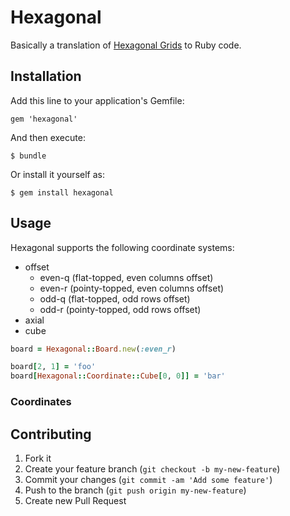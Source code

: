 # Hexagonal

Basically a translation of [Hexagonal Grids](http://www.redblobgames.com/grids/hexagons/) to Ruby code.

## Installation

Add this line to your application's Gemfile:

    gem 'hexagonal'

And then execute:

    $ bundle

Or install it yourself as:

    $ gem install hexagonal

## Usage

Hexagonal supports the following coordinate systems:

* offset
  * even-q (flat-topped, even columns offset)
  * even-r (pointy-topped, even columns offset)
  * odd-q (flat-topped, odd rows offset)
  * odd-r (pointy-topped, odd rows offset)
* axial
* cube

``` ruby
board = Hexagonal::Board.new(:even_r)

board[2, 1] = 'foo'
board[Hexagonal::Coordinate::Cube[0, 0]] = 'bar'
```

### Coordinates



## Contributing

1. Fork it
2. Create your feature branch (`git checkout -b my-new-feature`)
3. Commit your changes (`git commit -am 'Add some feature'`)
4. Push to the branch (`git push origin my-new-feature`)
5. Create new Pull Request
